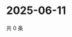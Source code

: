 # 2025-06-11

共 0 条

<!-- BEGIN ZHIHUVIDEO -->
<!-- 最后更新时间 Wed Jun 11 2025 13:13:37 GMT+0800 (China Standard Time) -->

<!-- END ZHIHUVIDEO -->
